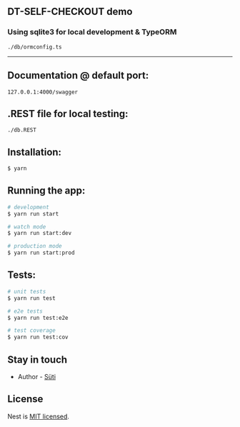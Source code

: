 ## DT-SELF-CHECKOUT demo

### Using sqlite3 for local development & TypeORM

```
./db/ormconfig.ts
```

---

##

## Documentation @ default port:

```
127.0.0.1:4000/swagger
```

## .REST file for local testing:

```
./db.REST
```

## Installation:

```bash
$ yarn
```

## Running the app:

```bash
# development
$ yarn run start

# watch mode
$ yarn run start:dev

# production mode
$ yarn run start:prod
```

## Tests:

```bash
# unit tests
$ yarn run test

# e2e tests
$ yarn run test:e2e

# test coverage
$ yarn run test:cov
```

## Stay in touch

- Author - [Süti](https://github.com/suti1979)

## License

Nest is [MIT licensed](LICENSE).
